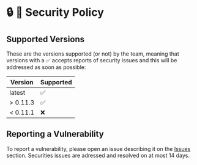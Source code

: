 # 🔒️ 📌 Security Policy

## Supported Versions

These are the versions supported (or not) by the team, meaning that versions with a ✅ accepts reports of security issues and this will be addressed as soon as possible:

| Version | Supported          |
| ------- | ------------------ |
| latest  | :white_check_mark: |
| > 0.11.3| :white_check_mark: |
| < 0.11.1| :x:                |

## Reporting a Vulnerability

To report a vulnerability, please open an issue describing it on the [Issues](https://github.com/policratus/pupyl/issues) section. Securities issues are adressed and resolved on at most 14 days.
